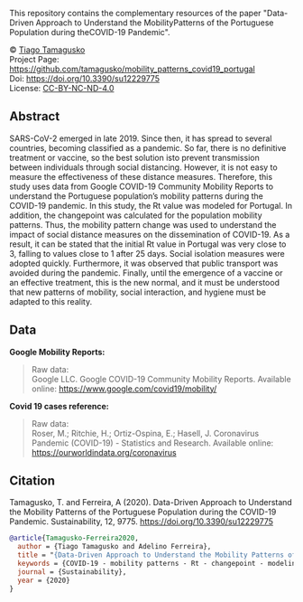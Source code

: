 This repository contains the complementary resources of the paper "Data-Driven Approach to Understand the MobilityPatterns of the Portuguese Population during theCOVID-19 Pandemic".

© [Tiago Tamagusko](https://tamagusko.github.io)  
Project Page: https://github.com/tamagusko/mobility_patterns_covid19_portugal  
Doi: https://doi.org/10.3390/su12229775  
License: [CC-BY-NC-ND-4.0](/LICENSE)

## Abstract

SARS-CoV-2 emerged in late 2019. Since then, it has spread to several countries, becoming classified as a pandemic.  So far, there is no definitive treatment or vaccine, so the best solution isto prevent transmission between individuals through social distancing. However, it is not easy to measure the effectiveness of these distance measures. Therefore, this study uses data from Google COVID-19 Community Mobility Reports to understand the Portuguese population’s mobility patterns during the COVID-19 pandemic. In this study, the Rt value was modeled for Portugal. In addition, the changepoint was calculated for the population mobility patterns. Thus, the mobility pattern change was used to understand the impact of social distance measures on the dissemination of COVID-19.  As a result, it can be stated that the initial Rt value in Portugal was very close to 3, falling to values close to 1 after 25 days. Social isolation measures were adopted quickly. Furthermore, it was observed that public transport was avoided during the pandemic. Finally, until the emergence of a vaccine or an effective treatment, this is the new normal, and it must be understood that new patterns of mobility, social interaction, and hygiene must be adapted to this reality.

## Data

**Google Mobility Reports:**  
> Raw data:  
> Google LLC. Google COVID-19 Community Mobility Reports. Available online: https://www.google.com/covid19/mobility/

**Covid 19 cases reference:**
> Raw data:  
> Roser, M.; Ritchie, H.; Ortiz-Ospina, E.; Hasell, J. Coronavirus Pandemic (COVID-19) - Statistics and Research. Available online: https://ourworldindata.org/coronavirus

## Citation

Tamagusko, T. and Ferreira, A (2020). Data-Driven Approach to Understand the Mobility Patterns of the Portuguese Population during the COVID-19 Pandemic. Sustainability, 12, 9775. https://doi.org/10.3390/su12229775

```bibtex
@article{Tamagusko-Ferreira2020,
  author = {Tiago Tamagusko and Adelino Ferreira},
  title = "{Data-Driven Approach to Understand the Mobility Patterns of the Portuguese Population during the COVID-19 Pandemic}",
  keywords = {COVID-19 - mobility patterns - Rt - changepoint - modeling - Portugal},
  journal = {Sustainability},
  year = {2020}
}
```
